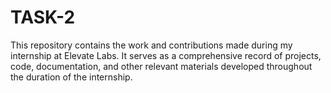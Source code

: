 # TASK-2
This repository contains the work and contributions made during my internship at Elevate Labs. It serves as a comprehensive record of projects, code, documentation, and other relevant materials developed throughout the duration of the internship.
